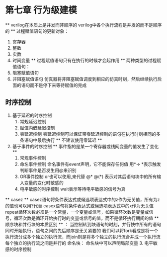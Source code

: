# 第七章 行为级建模
** verilog在本质上是并发而非顺序的 verilog中各个执行流程是并发的而不是顺序的 **
过程赋值语句的更新对象：
1. 寄存器
2. 整数
3. 实数
4. 时间变量
** 过程赋值语句只有在执行的时候才会起作用 **
两种类型的过程赋值语句：
1. 阻塞赋值语句
2. 非阻塞赋值语句
仿真器将非阻塞赋值调度到相应的仿真时刻，然后继续执行后面的语句而不是停下来等待赋值的完成
## 时序控制
1. 基于延迟的时序控制
	1. 常规延迟控制
	2. 赋值内嵌延迟控制
	3. 零延迟控制
		零延迟控制可以保证带零延迟控制的语句在执行时刻相同的多条语句中最后执行
		** 不建议使用零延迟 **
2. 基于事件的时序控制
	** 事件指的是某一个寄存器或线网变量的值发生了变化 **
	1. 常规事件控制
	2. 命名事件控制
		命名事件有event声明，它不能保存任何值 用*-> *表示触发  判断事件是否发生用@来识别
	3. OR事件控制
		or也可以使用,来代替
		@* @(*) 表示对其后语句块中的所有输入变量的变化时敏感的
	4. 电平敏感的时序控制 
		wait表示等待电平敏感的信号为真
	
** casez **
casez语句将条件表达式或候选项表达式中的z作为无关值，所有为z的值也可以用?代替
casex语句将条件表达式或候选项表达式中的x作为无关值
repeat循环次数必须是一个常量，一个变量或信号，如果循环次数是变量或信号，循环次数是循环开始执行时的变量或信号的值，而不是循环执行期间的值
** 顺序块和并行块的本质区别 ** ： 当控制转到块语句的时刻，并行快中所有的语句同时开始执行，语句之间的先后顺序是无关紧要的
我们可以将fork看成是将一个执行流分成多个独立的执行流，而join则是将多个独立的执行流合并成一个执行流 每个独立的执行流之间是并行的
命名块：
命名块中可以声明局部变量
3. 电平敏感的时序控制
